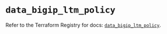 # `data_bigip_ltm_policy`

Refer to the Terraform Registry for docs: [`data_bigip_ltm_policy`](https://registry.terraform.io/providers/f5networks/bigip/1.24.1/docs/data-sources/ltm_policy).
